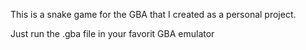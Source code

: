 This is a snake game for the GBA that I created as a personal project.

Just run the .gba file in your favorit GBA emulator
